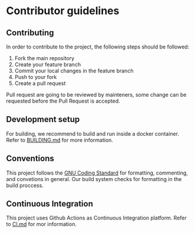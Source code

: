 # Contributor guidelines

## Contributing

In order to contribute to the project, the following steps should be followed:
1. Fork the main repository
2. Create your feature branch
3. Commit your local changes in the feature branch
4. Push to your fork
5. Create a pull request

Pull request are going to be reviewed by mainteners, some change can be requested before the Pull Request is accepted.

## Development setup

For building, we recommend to build and run inside a docker container. Refer to [BUILDING.md](BUILDING.MD) for more information.

## Conventions

This project follows the [GNU Coding Standard](https://www.gnu.org/prep/standards/html_node/Writing-C.html) for formatting, commenting, and convetions in general. Our build system checks for formatting in the build proccess.

## Continuous Integration

This project uses Github Actions as Continuous Integration platform. Refer to [CI.md](CI.MD) for mor information.
